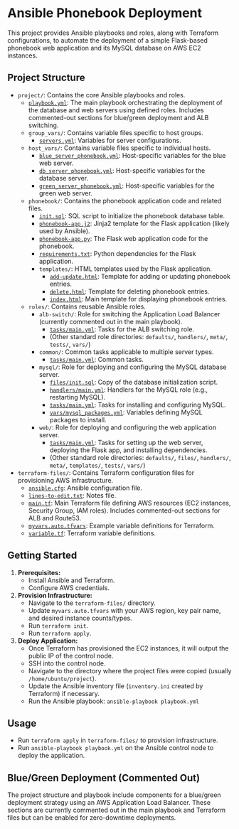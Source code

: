 # Ansible Phonebook Deployment

This project provides Ansible playbooks and roles, along with Terraform configurations, to automate the deployment of a simple Flask-based phonebook web application and its MySQL database on AWS EC2 instances.

## Project Structure

- `project/`: Contains the core Ansible playbooks and roles.
    - [`playbook.yml`](project/playbook.yml): The main playbook orchestrating the deployment of the database and web servers using defined roles. Includes commented-out sections for blue/green deployment and ALB switching.
    - `group_vars/`: Contains variable files specific to host groups.
        - [`servers.yml`](project/group_vars/servers.yml): Variables for server configurations.
    - `host_vars/`: Contains variable files specific to individual hosts.
        - [`blue_server_phonebook.yml`](project/host_vars/blue_server_phonebook.yml): Host-specific variables for the blue web server.
        - [`db_server_phonebook.yml`](project/host_vars/db_server_phonebook.yml): Host-specific variables for the database server.
        - [`green_server_phonebook.yml`](project/host_vars/green_server_phonebook.yml): Host-specific variables for the green web server.
    - `phonebook/`: Contains the phonebook application code and related files.
        - [`init.sql`](project/phonebook/init.sql): SQL script to initialize the phonebook database table.
        - [`phonebook-app.j2`](project/phonebook/phonebook-app.j2): Jinja2 template for the Flask application (likely used by Ansible).
        - [`phonebook-app.py`](project/phonebook/phonebook-app.py): The Flask web application code for the phonebook.
        - [`requirements.txt`](project/phonebook/requirements.txt): Python dependencies for the Flask application.
        - `templates/`: HTML templates used by the Flask application.
            - [`add-update.html`](project/phonebook/templates/add-update.html): Template for adding or updating phonebook entries.
            - [`delete.html`](project/phonebook/templates/delete.html): Template for deleting phonebook entries.
            - [`index.html`](project/phonebook/templates/index.html): Main template for displaying phonebook entries.
    - `roles/`: Contains reusable Ansible roles.
        - `alb-switch/`: Role for switching the Application Load Balancer (currently commented out in the main playbook).
            - [`tasks/main.yml`](project/roles/alb-switch/tasks/main.yml): Tasks for the ALB switching role.
            - (Other standard role directories: `defaults/`, `handlers/`, `meta/`, `tests/`, `vars/`)
        - `common/`: Common tasks applicable to multiple server types.
            - [`tasks/main.yml`](project/roles/common/tasks/main.yml): Common tasks.
        - `mysql/`: Role for deploying and configuring the MySQL database server.
            - [`files/init.sql`](project/roles/mysql/files/init.sql): Copy of the database initialization script.
            - [`handlers/main.yml`](project/roles/mysql/handlers/main.yml): Handlers for the MySQL role (e.g., restarting MySQL).
            - [`tasks/main.yml`](project/roles/mysql/tasks/main.yml): Tasks for installing and configuring MySQL.
            - [`vars/mysql_packages.yml`](project/roles/mysql/vars/mysql_packages.yml): Variables defining MySQL packages to install.
        - `web/`: Role for deploying and configuring the web application server.
            - [`tasks/main.yml`](project/roles/web/tasks/main.yml): Tasks for setting up the web server, deploying the Flask app, and installing dependencies.
            - (Other standard role directories: `defaults/`, `files/`, `handlers/`, `meta/`, `templates/`, `tests/`, `vars/`)
- `terraform-files/`: Contains Terraform configuration files for provisioning AWS infrastructure.
    - [`ansible.cfg`](terraform-files/ansible.cfg): Ansible configuration file.
    - [`lines-to-edit.txt`](terraform-files/lines-to-edit.txt): Notes file.
    - [`main.tf`](terraform-files/main.tf): Main Terraform file defining AWS resources (EC2 instances, Security Group, IAM roles). Includes commented-out sections for ALB and Route53.
    - [`myvars.auto.tfvars`](terraform-files/myvars.auto.tfvars): Example variable definitions for Terraform.
    - [`variable.tf`](terraform-files/variable.tf): Terraform variable definitions.

## Getting Started

1.  **Prerequisites:**
    *   Install Ansible and Terraform.
    *   Configure AWS credentials.
2.  **Provision Infrastructure:**
    *   Navigate to the `terraform-files/` directory.
    *   Update `myvars.auto.tfvars` with your AWS region, key pair name, and desired instance counts/types.
    *   Run `terraform init`.
    *   Run `terraform apply`.
3.  **Deploy Application:**
    *   Once Terraform has provisioned the EC2 instances, it will output the public IP of the control node.
    *   SSH into the control node.
    *   Navigate to the directory where the project files were copied (usually `/home/ubuntu/project`).
    *   Update the Ansible inventory file (`inventory.ini` created by Terraform) if necessary.
    *   Run the Ansible playbook: `ansible-playbook playbook.yml`

## Usage

*   Run `terraform apply` in `terraform-files/` to provision infrastructure.
*   Run `ansible-playbook playbook.yml` on the Ansible control node to deploy the application.

## Blue/Green Deployment (Commented Out)

The project structure and playbook include components for a blue/green deployment strategy using an AWS Application Load Balancer. These sections are currently commented out in the main playbook and Terraform files but can be enabled for zero-downtime deployments.
